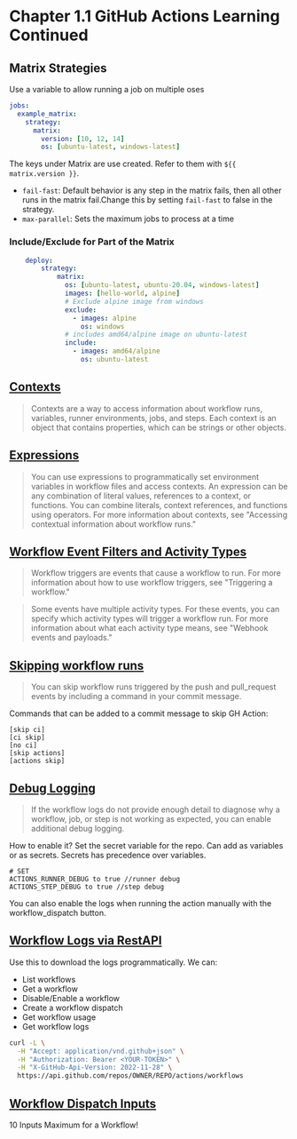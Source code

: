 # Chapter 1.1 GitHub Actions Learning Continued 

## Matrix Strategies 

Use a variable to allow running a job on multiple oses 

```yaml
jobs:
  example_matrix:
    strategy:
      matrix:
        version: [10, 12, 14]
        os: [ubuntu-latest, windows-latest]
```

The keys under Matrix are use created. Refer to them with `${{ matrix.version }}`.

- `fail-fast`: Default behavior is any step in the matrix fails, then all other runs in the matrix fail.Change this by setting `fail-fast` to false in the strategy. 
- `max-parallel`: Sets the maximum jobs to process at a time

### Include/Exclude for Part of the Matrix 

```yaml
    deploy:
        strategy: 
            matrix: 
              os: [ubuntu-latest, ubuntu-20.04, windows-latest]
              images: [hello-world, alpine]
              # Exclude alpine image from windows 
              exclude: 
                - images: alpine 
                  os: windows 
              # includes amd64/alpine image on ubuntu-latest
              include:
                - images: amd64/alpine
                  os: ubuntu-latest                  
```

## [Contexts](https://docs.github.com/en/actions/writing-workflows/choosing-what-your-workflow-does/accessing-contextual-information-about-workflow-runs) 

> Contexts are a way to access information about workflow runs, variables, runner environments, jobs, and steps. Each context is an object that contains properties, which can be strings or other objects. 

## [Expressions](https://docs.github.com/en/actions/writing-workflows/choosing-what-your-workflow-does/evaluate-expressions-in-workflows-and-actions)

> You can use expressions to programmatically set environment variables in workflow files and access contexts. An expression can be any combination of literal values, references to a context, or functions. You can combine literals, context references, and functions using operators. For more information about contexts, see "Accessing contextual information about workflow runs."

## [Workflow Event Filters and Activity Types](https://docs.github.com/en/actions/writing-workflows/choosing-when-your-workflow-runs/events-that-trigger-workflows)

> Workflow triggers are events that cause a workflow to run. For more information about how to use workflow triggers, see "Triggering a workflow."

> Some events have multiple activity types. For these events, you can specify which activity types will trigger a workflow run. For more information about what each activity type means, see "Webhook events and payloads."

## [Skipping workflow runs](https://docs.github.com/en/actions/managing-workflow-runs-and-deployments/managing-workflow-runs/skipping-workflow-runs)

> You can skip workflow runs triggered by the push and pull_request events by including a command in your commit message.

Commands that can be added to a commit message to skip GH Action:
```
[skip ci]
[ci skip]
[no ci]
[skip actions]
[actions skip]
```

## [Debug Logging](https://docs.github.com/en/actions/monitoring-and-troubleshooting-workflows/troubleshooting-workflows/enabling-debug-logging)

> If the workflow logs do not provide enough detail to diagnose why a workflow, job, or step is not working as expected, you can enable additional debug logging.

How to enable it? Set the secret variable for the repo. Can add as variables or as secrets. Secrets has precedence over variables. 
```
# SET 
ACTIONS_RUNNER_DEBUG to true //runner debug 
ACTIONS_STEP_DEBUG to true //step debug
```

You can also enable the logs when running the action manually with the workflow_dispatch button. 

## [Workflow Logs via RestAPI](https://docs.github.com/en/rest/actions/workflows?apiVersion=2022-11-28)

Use this to download the logs programmatically. 
We can: 
- List workflows 
- Get a workflow 
- Disable/Enable a workflow
- Create a workflow dispatch 
- Get workflow usage 
- Get workflow logs

```bash
curl -L \
  -H "Accept: application/vnd.github+json" \
  -H "Authorization: Bearer <YOUR-TOKEN>" \
  -H "X-GitHub-Api-Version: 2022-11-28" \
  https://api.github.com/repos/OWNER/REPO/actions/workflows
```

## [Workflow Dispatch Inputs](https://docs.github.com/en/actions/writing-workflows/workflow-syntax-for-github-actions#onworkflow_dispatch)

10 Inputs Maximum for a Workflow! 
